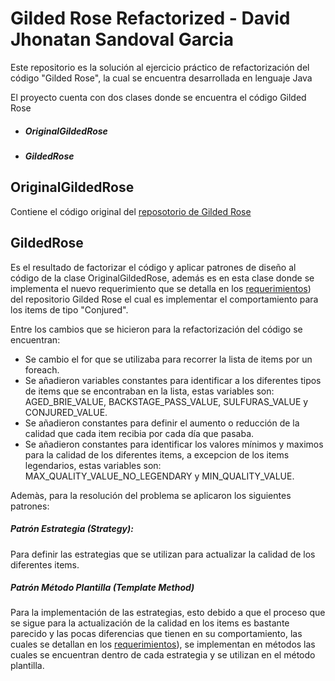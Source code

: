 # Gilded Rose Refactorized - David Jhonatan Sandoval Garcia

Este repositorio es la solución al ejercicio práctico de 
refactorización del código "Gilded Rose", la cual se encuentra desarrollada en lenguaje Java

El proyecto cuenta con dos clases donde se encuentra el código Gilded Rose

- ##### OriginalGildedRose
- ##### GildedRose

## OriginalGildedRose
Contiene el código original del [reposotorio de Gilded Rose](https://github.com/emilybache/GildedRose-Refactoring-Kata)

## GildedRose 
Es el resultado de factorizar el código y aplicar patrones de diseño 
al código de la clase OriginalGildedRose, además es en esta clase donde 
se implementa el nuevo requerimiento que se detalla en los [requerimientos](DETAILS.md)) 
del repositorio Gilded Rose el cual es implementar el comportamiento para los
items de tipo "Conjured".

Entre los cambios que se hicieron para la refactorización del código se encuentran:

- Se cambio el for que se utilizaba para recorrer la lista de items por un foreach.
- Se añadieron variables constantes para identificar a los diferentes tipos de items
que se encontraban en la lista, estas variables son: AGED_BRIE_VALUE, BACKSTAGE_PASS_VALUE,
SULFURAS_VALUE y CONJURED_VALUE.
- Se añadieron constantes para definir el aumento o reducción de la calidad que cada
item recibia por cada día que pasaba.
- Se añadieron constantes para identificar los valores mínimos y maximos para la
calidad de los diferentes items, a excepcion de los items legendarios, estas variables
son: MAX_QUALITY_VALUE_NO_LEGENDARY y MIN_QUALITY_VALUE.

Ademàs, para la resolución del problema se aplicaron los siguientes patrones:

##### Patrón Estrategia (Strategy): 
Para definir las estrategias que se utilizan para actualizar la calidad
de los diferentes items.

##### Patrón Método Plantilla (Template Method)
Para la implementación de las estrategias, esto debido a que el proceso que
se sigue para la actualización de la calidad en los items es bastante parecido
y las pocas diferencias que tienen en su comportamiento, las cuales se detallan en los
[requerimientos](DETAILS.md)), se implementan en métodos las cuales se encuentran
dentro de cada estrategia y se utilizan en el método plantilla.